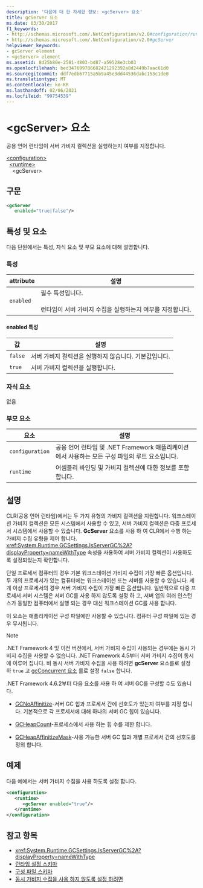 ```yaml
---
description: '다음에 대 한 자세한 정보: <gcServer> 요소'
title: gcServer 요소
ms.date: 03/30/2017
f1_keywords:
- http://schemas.microsoft.com/.NetConfiguration/v2.0#configuration/runtime/gcServer
- http://schemas.microsoft.com/.NetConfiguration/v2.0#gcServer
helpviewer_keywords:
- gcServer element
- <gcServer> element
ms.assetid: 8d25b80e-2581-4803-bd87-a59528e3cb03
ms.openlocfilehash: bed347699786682421292392a8d2449b7aac61d0
ms.sourcegitcommit: ddf7edb67715a5b9a45e3dd44536dabc153c1de0
ms.translationtype: MT
ms.contentlocale: ko-KR
ms.lasthandoff: 02/06/2021
ms.locfileid: "99754539"
---
```

# <a name="gcserver-element"></a>\<gcServer> 요소

공용 언어 런타임이 서버 가비지 컬렉션을 실행하는지 여부를 지정합니다.

[\<configuration>](../configuration-element.md)\
&nbsp;&nbsp;[\<runtime>](runtime-element.md)\
&nbsp;&nbsp;&nbsp;&nbsp;\<gcServer>

## <a name="syntax"></a>구문

```xml
<gcServer
   enabled="true|false"/>
```

## <a name="attributes-and-elements"></a>특성 및 요소

다음 단원에서는 특성, 자식 요소 및 부모 요소에 대해 설명합니다.

### <a name="attributes"></a>특성

|attribute|설명|
|---------------|-----------------|
|`enabled`|필수 특성입니다.<br /><br />런타임이 서버 가비지 수집을 실행하는지 여부를 지정합니다.|

#### <a name="enabled-attribute"></a>enabled 특성

|값|설명|
|-----------|-----------------|
|`false`|서버 가비지 컬렉션을 실행하지 않습니다. 기본값입니다.|
|`true`|서버 가비지 컬렉션을 실행합니다.|

### <a name="child-elements"></a>자식 요소

없음

### <a name="parent-elements"></a>부모 요소

|요소|설명|
|-------------|-----------------|
|`configuration`|공용 언어 런타임 및 .NET Framework 애플리케이션에서 사용하는 모든 구성 파일의 루트 요소입니다.|
|`runtime`|어셈블리 바인딩 및 가비지 컬렉션에 대한 정보를 포함합니다.|

## <a name="remarks"></a>설명

CLR(공용 언어 런타임)에서는 두 가지 유형의 가비지 컬렉션을 지원합니다. 워크스테이션 가비지 컬렉션은 모든 시스템에서 사용할 수 있고, 서버 가비지 컬렉션은 다중 프로세서 시스템에서 사용할 수 있습니다. **GcServer** 요소를 사용 하 여 CLR에서 수행 하는 가비지 수집 유형을 제어 합니다. <xref:System.Runtime.GCSettings.IsServerGC%2A?displayProperty=nameWithType> 속성을 사용하여 서버 가비지 컬렉션이 사용하도록 설정되었는지 확인합니다.

단일 프로세서 컴퓨터의 경우 기본 워크스테이션 가비지 수집이 가장 빠른 옵션입니다. 두 개의 프로세서가 있는 컴퓨터에는 워크스테이션 또는 서버를 사용할 수 있습니다. 세 개 이상 프로세서의 경우 서버 가비지 수집이 가장 빠른 옵션입니다. 일반적으로 다중 프로세서 서버 시스템은 서버 GC를 사용 하지 않도록 설정 하 고, 서버 앱의 여러 인스턴스가 동일한 컴퓨터에서 실행 되는 경우 대신 워크스테이션 GC를 사용 합니다.

이 요소는 애플리케이션 구성 파일에만 사용할 수 있습니다. 컴퓨터 구성 파일에 있는 경우 무시됩니다.

> [!NOTE]
> .NET Framework 4 및 이전 버전에서, 서버 가비지 수집이 사용되는 경우에는 동시 가비지 수집을 사용할 수 없습니다. .NET Framework 4.5부터 서버 가비지 수집이 동시에 이루어 집니다. 비 동시 서버 가비지 수집을 사용 하려면 **gcServer** 요소를로 설정 하 `true` 고 [gcConcurrent 요소](gcconcurrent-element.md) 를로 설정 `false` 합니다.

.NET Framework 4.6.2부터 다음 요소를 사용 하 여 서버 GC를 구성할 수도 있습니다.

- [GCNoAffinitize](gcnoaffinitize-element.md)-서버 GC 힙과 프로세서 간에 선호도가 있는지 여부를 지정 합니다. 기본적으로 각 프로세서에 대해 하나의 서버 GC 힙이 있습니다.

- [GCHeapCount](gcheapcount-element.md)-프로세스에서 사용 하는 힙 수를 제한 합니다.

- [GCHeapAffinitizeMask](gcheapaffinitizemask-element.md)-사용 가능한 서버 GC 힙과 개별 프로세서 간의 선호도를 정의 합니다.

## <a name="example"></a>예제

다음 예에서는 서버 가비지 수집을 사용 하도록 설정 합니다.

```xml
<configuration>
   <runtime>
      <gcServer enabled="true"/>
   </runtime>
</configuration>
```

## <a name="see-also"></a>참고 항목

- <xref:System.Runtime.GCSettings.IsServerGC%2A?displayProperty=nameWithType>
- [런타임 설정 스키마](index.md)
- [구성 파일 스키마](../index.md)
- [동시 가비지 수집을 사용 하지 않도록 설정 하려면](gcconcurrent-element.md#to-disable-background-garbage-collection)
